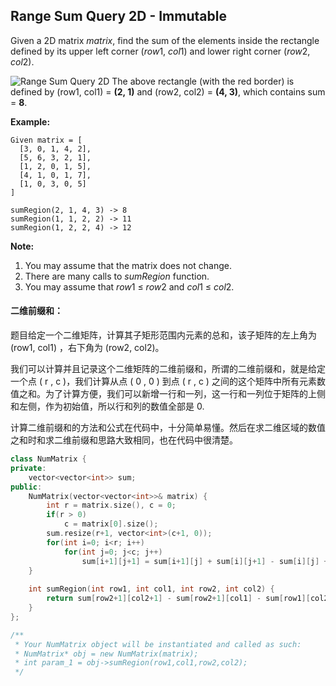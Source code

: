 ## Range Sum Query 2D - Immutable

Given a 2D matrix *matrix*, find the sum of the elements inside the rectangle defined by its upper left corner (*row*1, *col*1) and lower right corner (*row*2, *col*2).

![Range Sum Query 2D](https://leetcode.com/static/images/courses/range_sum_query_2d.png)
The above rectangle (with the red border) is defined by (row1, col1) = **(2, 1)** and (row2, col2) = **(4, 3)**, which contains sum = **8**.

**Example:**

```
Given matrix = [
  [3, 0, 1, 4, 2],
  [5, 6, 3, 2, 1],
  [1, 2, 0, 1, 5],
  [4, 1, 0, 1, 7],
  [1, 0, 3, 0, 5]
]

sumRegion(2, 1, 4, 3) -> 8
sumRegion(1, 1, 2, 2) -> 11
sumRegion(1, 2, 2, 4) -> 12
```

**Note:**

1. You may assume that the matrix does not change.
2. There are many calls to *sumRegion* function.
3. You may assume that *row*1 ≤ *row*2 and *col*1 ≤ *col*2.

#### 二维前缀和：

​		题目给定一个二维矩阵，计算其子矩形范围内元素的总和，该子矩阵的左上角为 (row1, col1) ，右下角为 (row2, col2)。

​		我们可以计算并且记录这个二维矩阵的二维前缀和，所谓的二维前缀和，就是给定一个点 ( r , c )，我们计算从点 ( 0 , 0 ) 到点 ( r , c ) 之间的这个矩阵中所有元素数值之和。为了计算方便，我们可以新增一行和一列，这一行和一列位于矩阵的上侧和左侧，作为初始值，所以行和列的数值全部是 0.

​		计算二维前缀和的方法和公式在代码中，十分简单易懂。然后在求二维区域的数值之和时和求二维前缀和思路大致相同，也在代码中很清楚。

```c++
class NumMatrix {
private:
    vector<vector<int>> sum;
public:
    NumMatrix(vector<vector<int>>& matrix) {
        int r = matrix.size(), c = 0;
        if(r > 0)
            c = matrix[0].size();
        sum.resize(r+1, vector<int>(c+1, 0));
        for(int i=0; i<r; i++)
            for(int j=0; j<c; j++)
                sum[i+1][j+1] = sum[i+1][j] + sum[i][j+1] - sum[i][j] + matrix[i][j];
    }
    
    int sumRegion(int row1, int col1, int row2, int col2) {
        return sum[row2+1][col2+1] - sum[row2+1][col1] - sum[row1][col2+1] + sum[row1][col1];
    }
};

/**
 * Your NumMatrix object will be instantiated and called as such:
 * NumMatrix* obj = new NumMatrix(matrix);
 * int param_1 = obj->sumRegion(row1,col1,row2,col2);
 */
```

